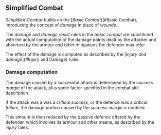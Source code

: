 ## Simplified Combat

_Simplified Combat_ builds on the [_Basic Combat_](#Basic Combat), introducing
the concept of _damage_ in place of _wounds_.

The _damage_ and _damage resist_ rules in the _basic combat_ are substituted
with the actual computation of the damage points dealt by the attacker and
absorbed by the armour and other mitigations the defender may offer.

The effect of the damage is computed as described by the
[_injury and damage_](#Injury and Damage) rules.

### Damage computation

The damage caused by a successful attack is determined by the _success margin_
of the attack, plus some factor specified in the combat skill description.

If the attack was a was a _critical success_, or the defence was a
_critical failure_, the damage portion caused by the success margin is doubled.

This amount is then reduced by the passive defence offered by the defender,
which involves its armour and other means, as described by the _injury_ rules.
